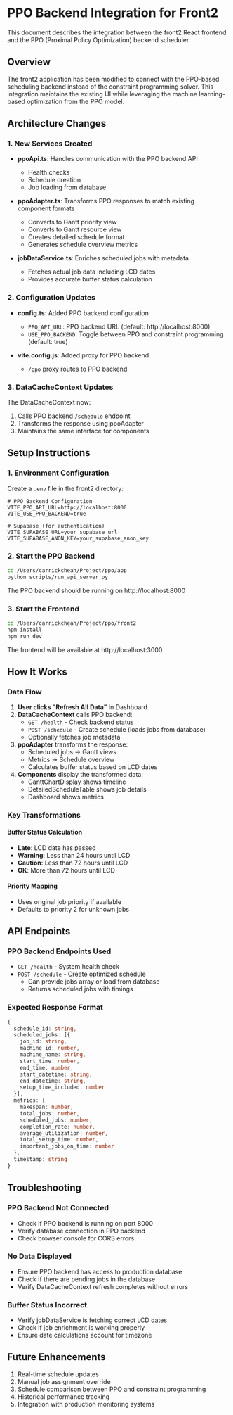 # PPO Backend Integration for Front2

This document describes the integration between the front2 React frontend and the PPO (Proximal Policy Optimization) backend scheduler.

## Overview

The front2 application has been modified to connect with the PPO-based scheduling backend instead of the constraint programming solver. This integration maintains the existing UI while leveraging the machine learning-based optimization from the PPO model.

## Architecture Changes

### 1. New Services Created

- **ppoApi.ts**: Handles communication with the PPO backend API
  - Health checks
  - Schedule creation
  - Job loading from database
  
- **ppoAdapter.ts**: Transforms PPO responses to match existing component formats
  - Converts to Gantt priority view
  - Converts to Gantt resource view
  - Creates detailed schedule format
  - Generates schedule overview metrics
  
- **jobDataService.ts**: Enriches scheduled jobs with metadata
  - Fetches actual job data including LCD dates
  - Provides accurate buffer status calculation

### 2. Configuration Updates

- **config.ts**: Added PPO backend configuration
  - `PPO_API_URL`: PPO backend URL (default: http://localhost:8000)
  - `USE_PPO_BACKEND`: Toggle between PPO and constraint programming (default: true)

- **vite.config.js**: Added proxy for PPO backend
  - `/ppo` proxy routes to PPO backend

### 3. DataCacheContext Updates

The DataCacheContext now:
1. Calls PPO backend `/schedule` endpoint
2. Transforms the response using ppoAdapter
3. Maintains the same interface for components

## Setup Instructions

### 1. Environment Configuration

Create a `.env` file in the front2 directory:

```env
# PPO Backend Configuration
VITE_PPO_API_URL=http://localhost:8000
VITE_USE_PPO_BACKEND=true

# Supabase (for authentication)
VITE_SUPABASE_URL=your_supabase_url
VITE_SUPABASE_ANON_KEY=your_supabase_anon_key
```

### 2. Start the PPO Backend

```bash
cd /Users/carrickcheah/Project/ppo/app
python scripts/run_api_server.py
```

The PPO backend should be running on http://localhost:8000

### 3. Start the Frontend

```bash
cd /Users/carrickcheah/Project/ppo/front2
npm install
npm run dev
```

The frontend will be available at http://localhost:3000

## How It Works

### Data Flow

1. **User clicks "Refresh All Data"** in Dashboard
2. **DataCacheContext** calls PPO backend:
   - `GET /health` - Check backend status
   - `POST /schedule` - Create schedule (loads jobs from database)
   - Optionally fetches job metadata
3. **ppoAdapter** transforms the response:
   - Scheduled jobs → Gantt views
   - Metrics → Schedule overview
   - Calculates buffer status based on LCD dates
4. **Components** display the transformed data:
   - GanttChartDisplay shows timeline
   - DetailedScheduleTable shows job details
   - Dashboard shows metrics

### Key Transformations

#### Buffer Status Calculation
- **Late**: LCD date has passed
- **Warning**: Less than 24 hours until LCD
- **Caution**: Less than 72 hours until LCD  
- **OK**: More than 72 hours until LCD

#### Priority Mapping
- Uses original job priority if available
- Defaults to priority 2 for unknown jobs

## API Endpoints

### PPO Backend Endpoints Used

- `GET /health` - System health check
- `POST /schedule` - Create optimized schedule
  - Can provide jobs array or load from database
  - Returns scheduled jobs with timings

### Expected Response Format

```typescript
{
  schedule_id: string,
  scheduled_jobs: [{
    job_id: string,
    machine_id: number,
    machine_name: string,
    start_time: number,
    end_time: number,
    start_datetime: string,
    end_datetime: string,
    setup_time_included: number
  }],
  metrics: {
    makespan: number,
    total_jobs: number,
    scheduled_jobs: number,
    completion_rate: number,
    average_utilization: number,
    total_setup_time: number,
    important_jobs_on_time: number
  },
  timestamp: string
}
```

## Troubleshooting

### PPO Backend Not Connected
- Check if PPO backend is running on port 8000
- Verify database connection in PPO backend
- Check browser console for CORS errors

### No Data Displayed
- Ensure PPO backend has access to production database
- Check if there are pending jobs in the database
- Verify DataCacheContext refresh completes without errors

### Buffer Status Incorrect
- Verify jobDataService is fetching correct LCD dates
- Check if job enrichment is working properly
- Ensure date calculations account for timezone

## Future Enhancements

1. Real-time schedule updates
2. Manual job assignment override
3. Schedule comparison between PPO and constraint programming
4. Historical performance tracking
5. Integration with production monitoring systems